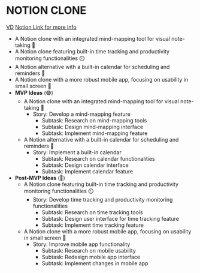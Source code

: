 # NOTION CLONE 
[VD](https://www.figma.com/file/iMIFAz4GNHY7emBHifhZjD/Untitled?type=design&node-id=0%3A1&mode=design&t=cQgg6erKfM2MbE0k-1)
[Notion Link for more info](https://www.notion.so/NOTION-CLONE-e0558fa7ea384e1a9a53b71077bcde00?pvs=4)

- A Notion clone with an integrated mind-mapping tool for visual note-taking 🧠
- A Notion clone featuring built-in time tracking and productivity monitoring functionalities ⏲️
- A Notion alternative with a built-in calendar for scheduling and reminders 📅
- A Notion clone with a more robust mobile app, focusing on usability in small screen 📱
- **MVP Ideas** (🟢)
    - A Notion clone with an integrated mind-mapping tool for visual note-taking 🧠
        - Story: Develop a mind-mapping feature
            - Subtask: Research on mind-mapping tools
            - Subtask: Design mind-mapping interface
            - Subtask: Implement mind-mapping feature
    - A Notion alternative with a built-in calendar for scheduling and reminders 📅
        - Story: Implement a built-in calendar
            - Subtask: Research on calendar functionalities
            - Subtask: Design calendar interface
            - Subtask: Implement calendar feature
- **Post-MVP Ideas** (🔴)
    - A Notion clone featuring built-in time tracking and productivity monitoring functionalities ⏲️
        - Story: Develop time tracking and productivity monitoring functionalities
            - Subtask: Research on time tracking tools
            - Subtask: Design user interface for time tracking feature
            - Subtask: Implement time tracking feature
    - A Notion clone with a more robust mobile app, focusing on usability in small screen 📱
        - Story: Improve mobile app functionality
            - Subtask: Research on mobile usability
            - Subtask: Redesign mobile app interface
            - Subtask: Implement changes in mobile app
            
          


